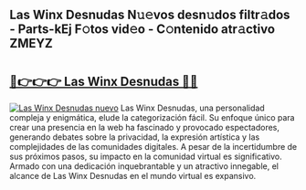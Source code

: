 ## Las Winx Desnudas N𝚞𝚎vos desn𝚞dos filtr𝚊dos - Parts-kEj F𝚘tos vid𝚎o - C𝚘ntenido atr𝚊ctivo ZMEYZ

# <h2><a href="http://mb5jaq.tromn.icu/?c=Las+Winx+Desnudas">🔗👉👉👉 Las Winx Desnudas 🔗🔗</a></h2>

[![Las Winx Desnudas nuevo](https://i.imgur.com/pEAQMta.gif)](http://mb5jaq.tromn.icu/?c=Las+Winx+Desnudas)
Las Winx Desnudas, una personalidad compleja y enigmática, elude la categorización fácil. Su enfoque único para crear una presencia en la web ha fascinado y provocado espectadores, generando debates sobre la privacidad, la expresión artística y las complejidades de las comunidades digitales. A pesar de la incertidumbre de sus próximos pasos, su impacto en la comunidad virtual es significativo. Armado con una dedicación inquebrantable y un atractivo innegable, el alcance de Las Winx Desnudas en el mundo virtual es expansivo.
